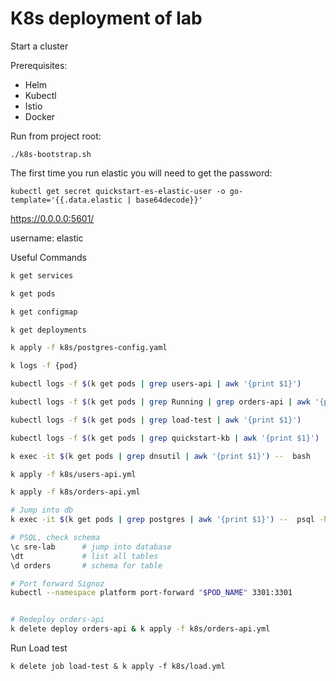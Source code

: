 # K8s deployment of lab

Start a cluster

Prerequisites:
- Helm
- Kubectl
- Istio
- Docker

Run from project root:
```
./k8s-bootstrap.sh
```

The first time you run elastic you will need to get the password:

`kubectl get secret quickstart-es-elastic-user -o go-template='{{.data.elastic | base64decode}}'`

https://0.0.0.0:5601/

username: elastic


Useful Commands
```bash
k get services

k get pods

k get configmap

k get deployments

k apply -f k8s/postgres-config.yaml

k logs -f {pod} 

kubectl logs -f $(k get pods | grep users-api | awk '{print $1}')

kubectl logs -f $(k get pods | grep Running | grep orders-api | awk '{print $1}')

kubectl logs -f $(k get pods | grep load-test | awk '{print $1}')

kubectl logs -f $(k get pods | grep quickstart-kb | awk '{print $1}')

k exec -it $(k get pods | grep dnsutil | awk '{print $1}') --  bash

k apply -f k8s/users-api.yml

k apply -f k8s/orders-api.yml

# Jump into db
k exec -it $(k get pods | grep postgres | awk '{print $1}') --  psql -h localhost -U morpheus --password -p 5432 sre-lab

# PSQL, check schema
\c sre-lab      # jump into database
\dt             # list all tables
\d orders       # schema for table

# Port forward Signoz
kubectl --namespace platform port-forward "$POD_NAME" 3301:3301


# Redeploy orders-api
k delete deploy orders-api & k apply -f k8s/orders-api.yml
```

Run Load test
```
k delete job load-test & k apply -f k8s/load.yml
```



